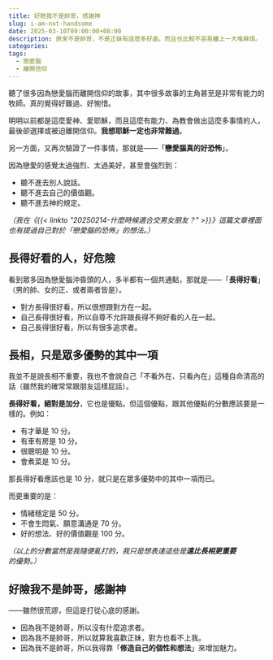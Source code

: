 ```yaml
---
title: 好險我不是帥哥，感謝神
slug: i-am-not-handsome
date: 2025-03-10T09:00:00+08:00
description: 原來不是帥哥，不是正妹有這麼多好處。而且也比較不容易纏上一大堆麻煩。
categories: 
tags:
  - 戀愛腦
  - 離開信仰
---
```

聽了很多因為戀愛腦而離開信仰的故事，其中很多故事的主角甚至是非常有能力的牧師。真的覺得好難過、好惋惜。

明明以前都是這麼愛神、愛耶穌，而且這麼有能力、為教會做出這麼多事情的人，最後卻選擇或被迫離開信仰。**我想耶穌一定也非常難過**。

另一方面，又再次驗證了一件事情，那就是——「**戀愛腦真的好恐怖**」。

因為戀愛的感覺太過強烈、太過美好，甚至會強烈到：

* 聽不進去別人說話。
* 聽不進去自己的價值觀。
* 聽不進去神的規定。

*（我在《{{< linkto "20250214-什麼時候適合交男女朋友？" >}}》這篇文章裡面也有提過自己對於「戀愛腦的恐怖」的想法。）*

## 長得好看的人，好危險

看到眾多因為戀愛腦沖昏頭的人，多半都有一個共通點，那就是——「**長得好看**」（男的帥、女的正、或者兩者皆是）。

* 對方長得很好看，所以很想跟對方在一起。
* 自己長得很好看，所以自尊不允許跟長得不夠好看的人在一起。
* 自己長得很好看，所以有很多追求者。

## 長相，只是眾多優勢的其中一項

我並不是說長相不重要，我也不會說自己「不看外在、只看內在」這種自命清高的話（雖然我的確常常跟朋友這樣屁話）。

**長得好看，絕對是加分**，它也是優點。但這個優點，跟其他優點的分數應該要是一樣的。例如：

* 有才華是 10 分。
* 有車有房是 10 分。
* 很聰明是 10 分。
* 會煮菜是 10 分。

那長得好看應該也是 10 分，就只是在眾多優勢中的其中一項而已。

而更重要的是：

* 情緒穩定是 50 分。
* 不會生悶氣、願意溝通是 70 分。
* 好的想法、好的價值觀是 100 分。

*（以上的分數當然是我隨便亂打的，我只是想表達這些是**遠比長相更重要**的優勢。）*

## 好險我不是帥哥，感謝神

——雖然很荒謬，但這是打從心底的感謝。

* 因為我不是帥哥，所以沒有什麼追求者。
* 因為我不是帥哥，所以就算我喜歡正妹，對方也看不上我。
* 因為我不是帥哥，所以我得靠「**修造自己的個性和想法**」來增加魅力。
